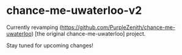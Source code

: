 # chance-me-uwaterloo-v2

Currently revamping (https://github.com/PurpleZenith/chance-me-uwaterloo) [the original chance-me-uwaterloo] project.

Stay tuned for upcoming changes! 
